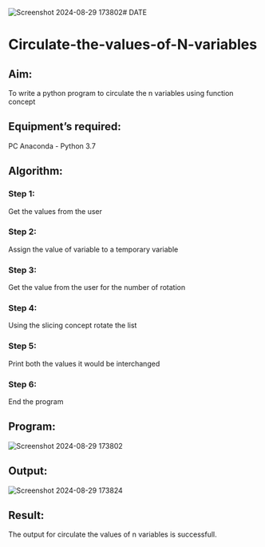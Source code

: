 ![Screenshot 2024-08-29 173802](https://github.com/user-attachments/assets/e3795f3e-ec03-450d-a8a3-366ff63bcc80)# DATE
# Circulate-the-values-of-N-variables
## Aim:
To write a python program to circulate the n variables using function concept
## Equipment’s required:
PC
Anaconda - Python 3.7
## Algorithm: 
### Step 1: 
Get the values from the user
### Step 2: 
Assign the value of variable to a temporary variable
### Step 3: 
Get the value from the user for the number of rotation
### Step 4: 
Using the slicing concept rotate the list

### Step 5: 
Print both the values it would be interchanged
### Step 6: 
End the program
## Program:
![Screenshot 2024-08-29 173802](https://github.com/user-attachments/assets/cc0762b6-d1ce-4cba-9d3a-27400e57c5ec)


## Output:
![Screenshot 2024-08-29 173824](https://github.com/user-attachments/assets/a817eb1e-35a2-41f4-a53d-41cb106f9841)



## Result:
The output for circulate the values of n variables is successfull.
